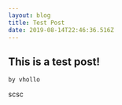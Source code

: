 ```yaml
---
layout: blog
title: Test Post
date: 2019-08-14T22:46:36.516Z
---
```

## This is a test post! 

`by vhollo`

scsc